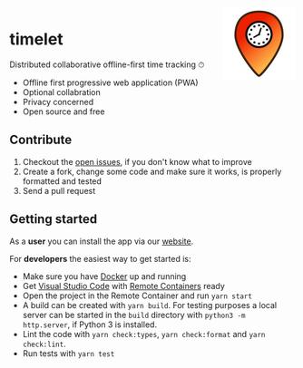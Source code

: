 <img src='assets/brand/timelet-128.png' align='right' alt='Timelet logo'>

# timelet

Distributed collaborative offline-first time tracking ⏱

- Offline first progressive web application (PWA)
- Optional collabration
- Privacy concerned
- Open source and free

## Contribute

1. Checkout the [open issues](https://github.com/timelet/timelet/issues), if you don't know what to improve
1. Create a fork, change some code and make sure it works, is properly formatted and tested
1. Send a pull request

## Getting started

As a **user** you can install the app via our [website](https://timelet.org).

For **developers** the easiest way to get started is:

- Make sure you have [Docker](https://docs.docker.com/get-docker/) up and running
- Get [Visual Studio Code](https://code.visualstudio.com/) with [Remote Containers](https://code.visualstudio.com/docs/remote/containers) ready
- Open the project in the Remote Container and run `yarn start`
- A build can be created with `yarn build`. For testing purposes a local server can be started in the `build` directory with `python3 -m http.server`, if Python 3 is installed.
- Lint the code with `yarn check:types`, `yarn check:format` and `yarn check:lint`.
- Run tests with `yarn test`
